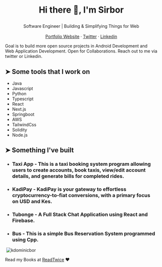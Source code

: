 # <p align="center">Hi there 👋, I'm Sirbor</p>
<p align="center">
  Software Engineer | Building & Simplifying Things for Web
    <br />
    <br />
    <a href="https://sirbor.tech" target="_blank">Portfolio Website</a>
    ·
    <a href="https://twitter.com/sirbor_" target="_blank">Twitter</a>
    ·
    <a href="https://linkedin.com/in/dominicbor" target="_blank">Linkedin</a>
  </p>

Goal is to build more open source projects in Android Development and Web Application Development. Open for Collaborations. Reach out to me via twitter or Linkedin.
    
## ➤ Some tools that I work on
- Java
- Javascript
- Python
- Typescript
- React
- Next.js
- Springboot
- AWS
- TailwindCss
- Solidity
- Node.js

## ➤ Something I've built
- ### Taxi App - This is a taxi booking system program allowing users to create accounts, book taxis, view/edit account details, and generate bills for completed rides.
- ### KadiPay - KadiPay is your gateway to effortless cryptocurrency-to-fiat conversions, with a primary focus on USD and Kes.
- ### Tubonge - A Full Stack Chat Application using React and Firebase.
- ### Bus - This is a simple Bus Reservation System programmed using Cpp. 

<p>&nbsp;<img src="https://github-readme-stats.vercel.app/api?username=kdominicbor&show_icons=true&locale=en" alt="kdominicbor" /></p>
    

Read my Books at  [ReadTwice](https://www.readthistwice.com/sirbor/my-reads) ❤️
